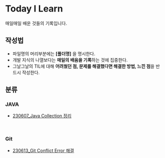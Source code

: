 # Today I Learn
매일매일 배운 것들의 기록입니다.

## 작성법
- 파일명의 머리부분에는 **[폴더명]** 을 명시한다.
- 개발 지식의 나열보다는 **매일의 배움을 기록**하는 것에 집중한다.
- 그날그날의 TIL에 대해 **어려웠던 점, 문제를 해결했다면 해결한 방법, 느낀 점**을 반드시 작성한다.

## 분류

### JAVA
- [230607_Java Collection 정리](https://github.com/haeunNoh06/TIL/blob/main/JAVA/%5BJAVA%5D%20Collection.md)

<br>

### Git
- [230613_Git Conflict Error 해결](https://github.com/haeunNoh06/TIL/blob/main/Git/%5Bgit%5D%20CONFLICK%20Error.md)